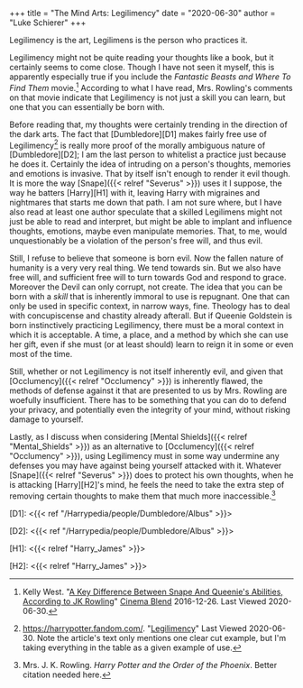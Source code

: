 +++
title = "The Mind Arts: Legilimency"
date = "2020-06-30"
author = "Luke Schierer"
+++

Legilimency is the art, Legilimens is the person who practices it. 

Legilimency might not be quite reading your thoughts like a book, but it
certainly seems to come close.  Though I have not seen it myself, this
is apparently especially true if you include the _Fantastic Beasts and
Where To Find Them_ movie.[^20200630-8] According to what I have read,
Mrs. Rowling's comments on that movie indicate that Legilimency is not
just a skill you can learn, but one that you can essentially be born with.

Before reading that, my thoughts were certainly trending in the direction
of the dark arts. The fact that [Dumbledore][D1] makes fairly free use of
Legilimency[^20200630-9] is really more proof of the morally ambiguous nature
of [Dumbledore][D2]; I am the last person to whitelist a practice just because
he does it.  Certainly the idea of intruding on a person's thoughts, memories
and emotions is invasive.  That by itself isn't enough to render it evil
though.  It is more the way [Snape]({{< relref "Severus" >}}) uses it I
suppose, the way he batters [Harry][H1] with it, leaving Harry with migraines
and nightmares that starts me down that path. I am not sure where, but I have
also read at least one author speculate that a skilled Legilimens might not
just be able to read and interpret, but might be able to implant and influence
thoughts, emotions, maybe even manipulate memories. That, to me, would
unquestionably be a violation of the person's free will, and thus evil.

Still, I refuse to believe that someone is born evil.  Now the fallen
nature of humanity is a very very real thing.  We tend towards sin.
But we also have free will, and sufficient free will to turn towards God
and respond to grace.  Moreover the Devil can only corrupt, not create.
The idea that you can be born with a _skill_ that is inherently immoral
to use is repugnant.  One that can only be used in specific context, in
narrow ways, fine.  Theology has to deal with concupiscense and chastity
already afterall.  But if Queenie Goldstein is born instinctively
practicing Legilimency, there must be a moral context in which it is
acceptable.  A time, a place, and a method by which she can use her gift,
even if she must (or at least should) learn to reign it in some or even
most of the time.

Still, whether or not Legilimency is not itself inherently evil,
and given that [Occlumency]({{< relref "Occlumency" >}}) is inherently flawed,
the methods of defense against it that are presented to us by Mrs. Rowling are
woefully insufficient. There has to be something that you can do to defend your
privacy, and potentially even the integrity of your mind, without risking
damage to yourself.

[^20200630-8]: Kelly West. 
    "[A Key Difference Between Snape And Queenie's Abilities, According to JK
    Rowling](https://www.cinemablend.com/news/1604520/a-key-difference-between-snape-and-queenies-abilities-according-to-jk-rowling)"
    [Cinema Blend](https://www.cinemablend.com/) 2016-12-26.  Last Viewed 2020-06-30.

[^20200630-9]: <https://harrypotter.fandom.com/>.
    "[Legilimency](https://harrypotter.fandom.com/wiki/Legilimency)" Last
    Viewed 2020-06-30.  Note the article's text only mentions one clear cut
    example, but I'm taking everything in the table as a given example of use.

Lastly, as I discuss when considering [Mental Shields]({{< relref "Mental_Shields" >}}) 
as an alternative to [Occlumency]({{< relref "Occlumency" >}}), using
Legilimency must in some way undermine any defenses you may have against being
yourself attacked with it.  Whatever [Snape]({{< relref "Severus" >}}) does to
protect his own thoughts, when he is attacking [Harry][H2]'s mind, he feels the
need to take the extra step of removing certain thoughts to make them that much
more inaccessible.[^20191119-9]

[^20191119-9]: Mrs. J. K. Rowling.  _Harry Potter and the Order of
    the Phoenix_.  Better citation needed here.

[D1]: <{{< ref "/Harrypedia/people/Dumbledore/Albus" >}}>

[D2]: <{{< ref "/Harrypedia/people/Dumbledore/Albus" >}}>

[H1]: <{{< relref "Harry_James" >}}>

[H2]: <{{< relref "Harry_James" >}}>

